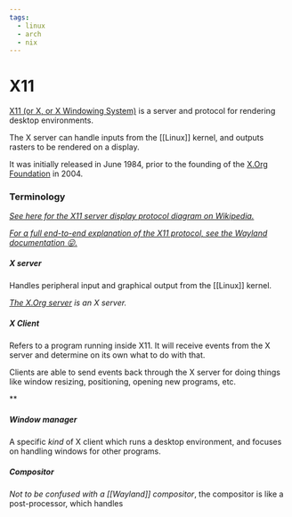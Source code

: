 ```yaml
---
tags:
  - linux
  - arch
  - nix
---
```

# X11

[X11 (or X, or X Windowing System)](https://www.x.org/wiki/) is a server and protocol for rendering desktop environments.

The X server can handle inputs from the [[Linux]] kernel, and outputs rasters to be rendered on a display.

It was initially released in June 1984, prior to the founding of the [X.Org Foundation](https://en.wikipedia.org/wiki/X.Org_Foundation) in 2004.

### Terminology

[*See here for the X11 server display protocol diagram on Wikipedia.*](https://en.wikipedia.org/wiki/File:X11_display_server_protocol.svg)

[*For a full end-to-end explanation of the X11 protocol, see the Wayland documentation 😛.*](https://wayland.freedesktop.org/architecture.html)

##### X server
Handles peripheral input and graphical output from the [[Linux]] kernel.

*[The X.Org server](https://en.wikipedia.org/wiki/X.Org_Server) is an X server.*

##### X Client
Refers to a program running inside X11. It will receive events from the X server and determine on its own what to do with that.

Clients are able to send events back through the X server for doing things like window resizing, positioning, opening new programs, etc.

**

##### Window manager
A specific *kind* of X client which runs a desktop environment, and focuses on handling windows for other programs.

##### Compositor
*Not to be confused with a [[Wayland]] compositor*, the compositor is like a post-processor, which handles 
